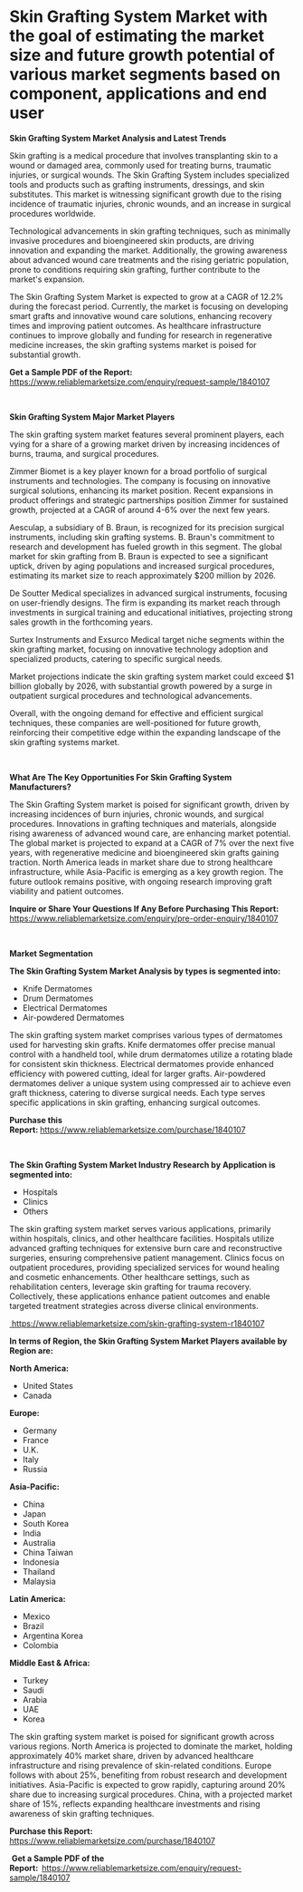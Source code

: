<p><h1>Skin Grafting System Market with the goal of estimating the market size and future growth potential of various market segments based on component, applications and end user</h1></p><p><strong>Skin Grafting System Market Analysis and Latest Trends</strong></p>
<p><p>Skin grafting is a medical procedure that involves transplanting skin to a wound or damaged area, commonly used for treating burns, traumatic injuries, or surgical wounds. The Skin Grafting System includes specialized tools and products such as grafting instruments, dressings, and skin substitutes. This market is witnessing significant growth due to the rising incidence of traumatic injuries, chronic wounds, and an increase in surgical procedures worldwide. </p><p>Technological advancements in skin grafting techniques, such as minimally invasive procedures and bioengineered skin products, are driving innovation and expanding the market. Additionally, the growing awareness about advanced wound care treatments and the rising geriatric population, prone to conditions requiring skin grafting, further contribute to the market's expansion.</p><p>The Skin Grafting System Market is expected to grow at a CAGR of 12.2% during the forecast period. Currently, the market is focusing on developing smart grafts and innovative wound care solutions, enhancing recovery times and improving patient outcomes. As healthcare infrastructure continues to improve globally and funding for research in regenerative medicine increases, the skin grafting systems market is poised for substantial growth.</p></p>
<p><strong>Get a Sample PDF of the Report:&nbsp;</strong> <a href="https://www.reliablemarketsize.com/enquiry/request-sample/1840107?utm_campaign=2802&utm_medium=2&utm_source=Github&utm_content=ia&utm_term=19042025&utm_id=skin-grafting-system">https://www.reliablemarketsize.com/enquiry/request-sample/1840107</a></p>
<p>&nbsp;</p>
<p><strong>Skin Grafting System Major Market Players</strong></p>
<p><p>The skin grafting system market features several prominent players, each vying for a share of a growing market driven by increasing incidences of burns, trauma, and surgical procedures.</p><p>Zimmer Biomet is a key player known for a broad portfolio of surgical instruments and technologies. The company is focusing on innovative surgical solutions, enhancing its market position. Recent expansions in product offerings and strategic partnerships position Zimmer for sustained growth, projected at a CAGR of around 4-6% over the next few years.</p><p>Aesculap, a subsidiary of B. Braun, is recognized for its precision surgical instruments, including skin grafting systems. B. Braun's commitment to research and development has fueled growth in this segment. The global market for skin grafting from B. Braun is expected to see a significant uptick, driven by aging populations and increased surgical procedures, estimating its market size to reach approximately $200 million by 2026.</p><p>De Soutter Medical specializes in advanced surgical instruments, focusing on user-friendly designs. The firm is expanding its market reach through investments in surgical training and educational initiatives, projecting strong sales growth in the forthcoming years.</p><p>Surtex Instruments and Exsurco Medical target niche segments within the skin grafting market, focusing on innovative technology adoption and specialized products, catering to specific surgical needs.</p><p>Market projections indicate the skin grafting system market could exceed $1 billion globally by 2026, with substantial growth powered by a surge in outpatient surgical procedures and technological advancements.</p><p>Overall, with the ongoing demand for effective and efficient surgical techniques, these companies are well-positioned for future growth, reinforcing their competitive edge within the expanding landscape of the skin grafting systems market.</p></p>
<p>&nbsp;</p>
<p><strong>What Are The Key Opportunities For Skin Grafting System Manufacturers?</strong></p>
<p><p>The Skin Grafting System market is poised for significant growth, driven by increasing incidences of burn injuries, chronic wounds, and surgical procedures. Innovations in grafting techniques and materials, alongside rising awareness of advanced wound care, are enhancing market potential. The global market is projected to expand at a CAGR of 7% over the next five years, with regenerative medicine and bioengineered skin grafts gaining traction. North America leads in market share due to strong healthcare infrastructure, while Asia-Pacific is emerging as a key growth region. The future outlook remains positive, with ongoing research improving graft viability and patient outcomes.</p></p>
<p><strong>Inquire or Share Your Questions If Any Before Purchasing This Report:</strong> <a href="https://www.reliablemarketsize.com/enquiry/pre-order-enquiry/1840107?utm_campaign=2802&utm_medium=2&utm_source=Github&utm_content=ia&utm_term=19042025&utm_id=skin-grafting-system">https://www.reliablemarketsize.com/enquiry/pre-order-enquiry/1840107</a></p>
<p>&nbsp;</p>
<p><strong>Market Segmentation</strong></p>
<p><strong>The Skin Grafting System Market Analysis by types is segmented into:</strong></p>
<p><ul><li>Knife Dermatomes</li><li>Drum Dermatomes</li><li>Electrical Dermatomes</li><li>Air-powdered Dermatomes</li></ul></p>
<p><p>The skin grafting system market comprises various types of dermatomes used for harvesting skin grafts. Knife dermatomes offer precise manual control with a handheld tool, while drum dermatomes utilize a rotating blade for consistent skin thickness. Electrical dermatomes provide enhanced efficiency with powered cutting, ideal for larger grafts. Air-powdered dermatomes deliver a unique system using compressed air to achieve even graft thickness, catering to diverse surgical needs. Each type serves specific applications in skin grafting, enhancing surgical outcomes.</p></p>
<p><strong>Purchase this Report:&nbsp;</strong><a href="https://www.reliablemarketsize.com/purchase/1840107?utm_campaign=2802&utm_medium=2&utm_source=Github&utm_content=ia&utm_term=19042025&utm_id=skin-grafting-system">https://www.reliablemarketsize.com/purchase/1840107</a></p>
<p>&nbsp;</p>
<p><strong>The Skin Grafting System Market Industry Research by Application is segmented into:</strong></p>
<p><ul><li>Hospitals</li><li>Clinics</li><li>Others</li></ul></p>
<p><p>The skin grafting system market serves various applications, primarily within hospitals, clinics, and other healthcare facilities. Hospitals utilize advanced grafting techniques for extensive burn care and reconstructive surgeries, ensuring comprehensive patient management. Clinics focus on outpatient procedures, providing specialized services for wound healing and cosmetic enhancements. Other healthcare settings, such as rehabilitation centers, leverage skin grafting for trauma recovery. Collectively, these applications enhance patient outcomes and enable targeted treatment strategies across diverse clinical environments.</p></p>
<p><a href="https://www.reliablemarketsize.com/skin-grafting-system-r1840107?utm_campaign=2802&utm_medium=2&utm_source=Github&utm_content=ia&utm_term=19042025&utm_id=skin-grafting-system">&nbsp;https://www.reliablemarketsize.com/skin-grafting-system-r1840107</a></p>
<p><strong>In terms of Region, the Skin Grafting System Market Players available by Region are:</strong></p>
<p>
    <p> <strong> North America: </strong>
        <ul>
            <li>United States</li>
            <li>Canada</li>
        </ul>
        </p> 
    <p> <strong> Europe: </strong>
        <ul>
            <li>Germany</li>
            <li>France</li>
            <li>U.K.</li>
            <li>Italy</li>
            <li>Russia</li>
        </ul>
        </p> 
    <p> <strong> Asia-Pacific: </strong>
        <ul>
            <li>China</li>
            <li>Japan</li>
            <li>South Korea</li>
            <li>India</li>
            <li>Australia</li>
            <li>China Taiwan</li>
            <li>Indonesia</li>
            <li>Thailand</li>
            <li>Malaysia</li>
        </ul>
        </p> 
    <p> <strong> Latin America: </strong>
        <ul>
            <li>Mexico</li>
            <li>Brazil</li>
            <li>Argentina Korea</li>
            <li>Colombia</li>
        </ul>
        </p> 
    <p> <strong> Middle East & Africa: </strong>
        <ul>
            <li>Turkey</li>
            <li>Saudi</li>
            <li>Arabia</li>
            <li>UAE</li>
            <li>Korea</li>
        </ul>
    </p>
    </p>
<p><p>The skin grafting system market is poised for significant growth across various regions. North America is projected to dominate the market, holding approximately 40% market share, driven by advanced healthcare infrastructure and rising prevalence of skin-related conditions. Europe follows with about 25%, benefiting from robust research and development initiatives. Asia-Pacific is expected to grow rapidly, capturing around 20% share due to increasing surgical procedures. China, with a projected market share of 15%, reflects expanding healthcare investments and rising awareness of skin grafting techniques.</p></p>
<p><strong>Purchase this Report: </strong><a href="https://www.reliablemarketsize.com/purchase/1840107?utm_campaign=2802&utm_medium=2&utm_source=Github&utm_content=ia&utm_term=19042025&utm_id=skin-grafting-system">https://www.reliablemarketsize.com/purchase/1840107</a></p>
<p>&nbsp;<strong>Get a Sample PDF of the Report:&nbsp;&nbsp;</strong><a href="https://www.reliablemarketsize.com/enquiry/request-sample/1840107?utm_campaign=2802&utm_medium=2&utm_source=Github&utm_content=ia&utm_term=19042025&utm_id=skin-grafting-system">https://www.reliablemarketsize.com/enquiry/request-sample/1840107</a></p>
<p><strong></strong></p>
<p><p></p><p></p><p></p></p>
